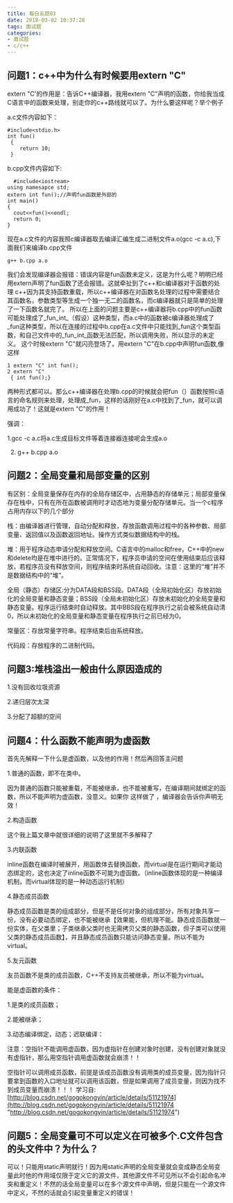 ```yaml
---
title: 每日五题03
date: 2018-03-02 10:37:28
tags: 面试题
categories: 
- 面试题
- c/c++
---
```

## 问题1：c++中为什么有时候要用extern "C"
extern "C'的作用是：告诉C++编译器，我用extern "C"声明的函数，你给我当成C语言中的函数来处理，别走你的c++路线就可以了。为什么要这样呢？举个例子
<!--more-->
a.c文件内容如下：

    #include<stdio.h>
    int fun()
     {
        return 10;
     }
b.cpp文件内容如下:
  
	  #include<iostream>
    using namesapce std;
    extern int fun();//声明fun函数是外部的
    int main()
    {
      cout<<fun()<<endl;
      return 0;
    }
现在a.c文件的内容我照c编译器取去编译汇编生成二进制文件a.o(gcc -c a.c),下面我们来编译b.cpp文件

	g++ b.cpp a.o
我们会发现编译器会报错：错误内容是fun函数未定义，这是为什么呢？明明已经用extern声明了fun函数了还会报错。这就牵扯到了c++和c编译器对于函数的处理
c++因为其支持函数重载，所以c++编译器在对函数名处理的过程中需要结合其函数名，参数类型等生成一个独一无二的函数名，而c编译器就只是简单的处理了一下函数名就完了。
所以在上面的问题主要是c++编译器将b.cpp中的fun函数可能处理成了_fun_int_（假设）这种类型，而a.c中的函数被c编译器处理成了_fun这种类型，所以在连接的过程中b.cpp在a.c文件中只能找到_fun这个类型函数，和自己文件中的_fun_int_函数无法匹配，所以调用失败，所以显示的未定义。
这个时候extern "C"就闪亮登场了。用extern "C"在b.cpp中声明fun函数,像这样

	1 extern "C" int fun();
    2 extern "C"
     { int fun();}
两种形式都可以。那么c++编译器在处理b.cpp的时候就会把fun（）函数按照c语言的命名规则来处理，处理成_fun，这样的话刚好在a.c中找到了_fun，就可以调用成功了！这就是extern "C"的作用！

强调：

1.gcc -c a.c将a.c生成目标文件等着连接器连接呢会生成a.o

2. g++ b.cpp a.o
## 问题2：全局变量和局部变量的区别

有区别：全局变量保存在内存的全局存储区中，占用静态的存储单元；局部变量保存在栈中，只有在所在函数被调用时才动态地为变量分配存储单元。当一个c程序占用内存以下的几个部分

栈：由编译器进行管理，自动分配和释放，存放函数调用过程中的各种参数、局部变量、返回值以及函数返回地址。操作方式类似数据结构中的栈。

堆：用于程序动态申请分配和释放空间。C语言中的malloc和free，C++中的new和delete均是在堆中进行的。正常情况下，程序员申请的空间在使用结束后应该释放，若程序员没有释放空间，则程序结束时系统自动回收。注意：这里的“堆”并不是数据结构中的“堆”。

全局（静态）存储区:分为DATA段和BSS段。DATA段（全局初始化区）存放初始化的全局变量和静态变量；BSS段（全局未初始化区）存放未初始化的全局变量和静态变量。程序运行结束时自动释放。其中BBS段在程序执行之前会被系统自动清0，所以未初始化的全局变量和静态变量在程序执行之前已经为0。

常量区：存放常量字符串。程序结束后由系统释放。

代码段：存放程序的二进制代码。
## 问题3:堆栈溢出一般由什么原因造成的
1.没有回收垃圾资源

2.递归层次太深

3.分配了超额的空间
## 问题4：什么函数不能声明为虚函数

首先先解释一下什么是虚函数，以及他的作用！然后再回答主问题

1.普通的函数，即不在类中。

因为普通的函数只能被重载，不能被继承，也不能被重写，在编译期间就绑定的函数，所以不能声明为虚函数，没意义。如果你 这样做了 ，编译器会告诉你声明无效！

2.构造函数

这个我上篇文章中就很详细的说明了这里就不多解释了

3.内联函数

inline函数在编译时被展开，用函数体去替换函数，而virtual是在运行期间才能动态绑定的，这也决定了inline函数不可能为虚函数。（inline函数体现的是一种编译机制，而virtual体现的是一种动态运行机制）

4.静态成员函数

静态成员函数是类的组成部分，但是不是任何对象的组成部分，所有对象共享一份，没有必要动态绑定，也不能被继承【效果能，但机理不能。静态成员函数就一份实体，在父类里；子类继承父类时也无需拷贝父类的静态函数，但子类可以使用父类的静态成员函数】，并且静态成员函数只能访问静态变量。所以不能为virtual。

5.友元函数

友员函数不是类的成员函数，C++不支持友员被继承，所以不能为virtual。

能是虚函数的条件：

1.是类的成员函数；

2.能被继承；

3.动态编译绑定，动态；迟联编译：

注意：空指针不能调用虚函数，因为虚指针在创建对象时创建，没有创建对象就没有虚指针，那么用空指针调用虚函数就会崩溃！！

 空指针可以调用成员函数，前提是该成员函数没有调用类的成员变量，因为指针只要拿到函数的入口地址就可以调用该函数，但是如果调用了成员变量，则因为找不到成员变量而崩溃！！！
学习自:[http://blog.csdn.net/gogokongyin/article/details/51121974](http://blog.csdn.net/gogokongyin/article/details/51121974 "http://blog.csdn.net/gogokongyin/article/details/51121974")
## 问题5：全局变量可不可以定义在可被多个.C文件包含的头文件中？为什么？
可以！只能用static声明就行！因为用static声明的全局变量就会变成静态全局变量此时他的作用域仅限于定义它的源文件，其他源文件不可见所以不会引起命名冲突和重定义！不然的话全局变量可以在多个源文件中声明，但是只能在一个源文件中定义，不然的话就会引起变量重定义的错误！
